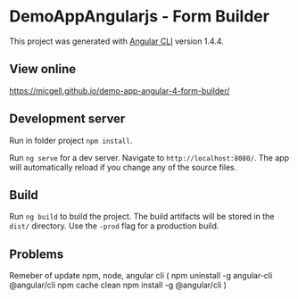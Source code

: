 # DemoAppAngularjs - Form Builder

This project was generated with [Angular CLI](https://github.com/angular/angular-cli) version 1.4.4.

## View online

<a href="https://micgell.github.io/demo-app-angular-4-form-builder/">https://micgell.github.io/demo-app-angular-4-form-builder/</a>

## Development server

Run in folder project `npm install`.

Run `ng serve` for a dev server. Navigate to `http://localhost:8080/`. The app will automatically reload if you change any of the source files.

## Build

Run `ng build` to build the project. The build artifacts will be stored in the `dist/` directory. Use the `-prod` flag for a production build.

## Problems

Remeber of update npm, node, angular cli (
	npm uninstall -g angular-cli @angular/cli
	npm cache clean
	npm install -g @angular/cli
)